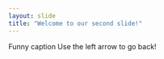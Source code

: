 ```yaml
---
layout: slide
title: "Welcome to our second slide!"
---
```

Funny caption
Use the left arrow to go back!
